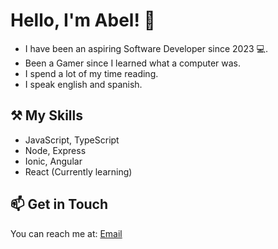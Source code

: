 # Hello, I'm Abel! 👋

- I have been an aspiring Software Developer since 2023 💻.
- Been a Gamer since I learned what a computer was.
- I spend a lot of my time reading.
- I speak english and spanish.

## ⚒ My Skills

- JavaScript, TypeScript
- Node, Express
- Ionic, Angular
- React (Currently learning)

## 📫 Get in Touch

You can reach me at: [Email](mailto:abeljunior0907@gmail.com) 


